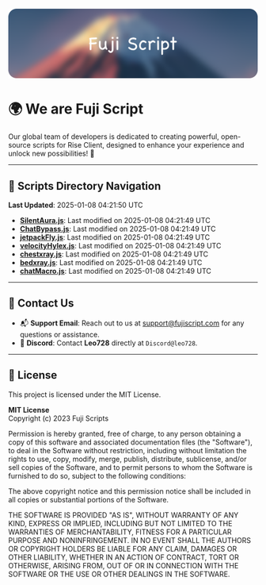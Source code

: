 ![Banner](.github/b.webp)

# 🌍 **We are Fuji Script**

Our global team of developers is dedicated to creating powerful, open-source scripts for Rise Client, designed to enhance your experience and unlock new possibilities! 🌟

---
<!-- SCRIPTS_NAVIGATION_START -->
## 📂 **Scripts Directory Navigation**

**Last Updated**: 2025-01-08 04:21:50 UTC

- **[SilentAura.js](scripts/SilentAura.js)**: Last modified on 2025-01-08 04:21:49 UTC
- **[ChatBypass.js](scripts/ChatBypass.js)**: Last modified on 2025-01-08 04:21:49 UTC
- **[jetpackFly.js](scripts/jetpackFly.js)**: Last modified on 2025-01-08 04:21:49 UTC
- **[velocityHylex.js](scripts/velocityHylex.js)**: Last modified on 2025-01-08 04:21:49 UTC
- **[chestxray.js](scripts/chestxray.js)**: Last modified on 2025-01-08 04:21:49 UTC
- **[bedxray.js](scripts/bedxray.js)**: Last modified on 2025-01-08 04:21:49 UTC
- **[chatMacro.js](scripts/chatMacro.js)**: Last modified on 2025-01-08 04:21:49 UTC

<!-- SCRIPTS_NAVIGATION_END -->

---

## 💬 **Contact Us**  
- 📬 **Support Email**: Reach out to us at [support@fujiscript.com](mailto:support@fujiscript.com) for any questions or assistance.  
- 💬 **Discord**: Contact **Leo728** directly at `Discord@leo728`.

---

## 📜 **License**

This project is licensed under the MIT License.  

**MIT License**  
Copyright (c) 2023 Fuji Scripts  

Permission is hereby granted, free of charge, to any person obtaining a copy of this software and associated documentation files (the "Software"), to deal in the Software without restriction, including without limitation the rights to use, copy, modify, merge, publish, distribute, sublicense, and/or sell copies of the Software, and to permit persons to whom the Software is furnished to do so, subject to the following conditions:  

The above copyright notice and this permission notice shall be included in all copies or substantial portions of the Software.  

THE SOFTWARE IS PROVIDED "AS IS", WITHOUT WARRANTY OF ANY KIND, EXPRESS OR IMPLIED, INCLUDING BUT NOT LIMITED TO THE WARRANTIES OF MERCHANTABILITY, FITNESS FOR A PARTICULAR PURPOSE AND NONINFRINGEMENT. IN NO EVENT SHALL THE AUTHORS OR COPYRIGHT HOLDERS BE LIABLE FOR ANY CLAIM, DAMAGES OR OTHER LIABILITY, WHETHER IN AN ACTION OF CONTRACT, TORT OR OTHERWISE, ARISING FROM, OUT OF OR IN CONNECTION WITH THE SOFTWARE OR THE USE OR OTHER DEALINGS IN THE SOFTWARE.  
